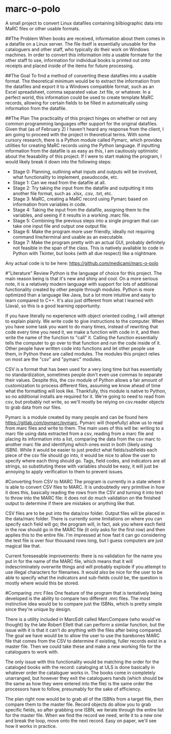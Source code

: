 # marc-o-polo
A small project to convert Linux datafiles containing bilbiographic data into MaRC files or other usable formats.

##The Problem
When books are received, information about them comes in a datafile on a Linux server. The file itself is essentially unusable for the cataloguers and other staff, who typically do their work on Windows machines. In order to convert this information into a usable formate for the other staff to use, information for individual books is printed out onto receipts and placed inside of the items for future processing.

##The Goal
To find a method of converting these datafiles into a usable format. The theoretical minimum would be to extract the information from the datafiles and export it to a Windows compatible format, such as an Excel spreadsheet, comma separated value .txt file, or whatever. In a perfect world, this information could be used to create template MaRC records, allowing for certain fields to be filled in automatically using information from the datafile.

##The Plan
The practicality of this project hinges on whether or not any common programming languages offer support for the original datafiles. Given that (as of February 2) I haven't heard any response from the client, I am going to proceed with the project in theoretical terms. With some cursory research, there is a Python module called Pymarc, which provides utilities for creating MaRC records using the Python language. If inputting information from the datafile is as easy as this, I am cautiously optimistic about the feasability of this project. If I were to start making the program, I would likely break it down into the following steps:

* Stage 0: Planning, outlining what inputs and outputs will be involved, what functionality to implement, pseudocode, etc.
* Stage 1: Can we read from the datafile at all.
* Stage 2: Try taking the input from the datafile and outputting it into another file format, such as .xlsx, .csv, .txt, etc.
* Stage 3: MaRC, creating a MaRC record using Pymarc based on information from variables in code.
* Stage 4: Taking the input from the datafile, assigning them to the variables, and seeing if it results in a working .marc file.
* Stage 5: Combining the previous steps into a single program that can take one input file and output one output file.
* Stage 6: Make the program more user friendly, ideally not requiring command line/terminal and usable as an executable.
* Stage 7: Make the program pretty with an actual GUI, probably definitely not feasible in the span of the class. This is natively available to code in Python with Tkinter, but looks (with all due respect) like a nightmare.

Any actual code is to be here: https://github.com/medicami/marc-o-polo

#"Literature" Review
Python is the language of choice for this project. The main reason being is that it's new and shiny and cool. On a more serious note, it is a relatively modern language with support for lots of additional functionality created by other people through modules. Python is more optimized than a language like Java, but a lot more intuitive and easy to learn compared to C++. It's also just different from what I learned with (Java), so this is a good learning opportunity.

If you have literally no experience with object oriented coding, I will attempt to explain plainly. We write code to give instructions to the computer. When you have some task you want to do many times, instead of rewriting that code every time you need it, we make a function with code in it, and then write the name of the function to "call" it. Calling the function essentially tells the computer to go over to that function and run the code inside of it. Other people have written code into functions and let other people use them, in Python these are called modules. The modules this project relies on most are the "csv" and "pymarc" modules.

CSV is a format that has been used for a very long time but has essentially no standardization, sometimes people don't even use commas to separate their values. Despite this, the csv module of Python allows a fair amount of customization to process different files, assuming we know ahead of time what the formatting will look like. Thankfully, this module is native to Python, so no additional installs are required for it. We're going to need to read from csv, but probably not write, so we'll mostly be relying on csv.reader objects to grab data from our files.

Pymarc is a module created by many people and can be found here https://gitlab.com/pymarc/pymarc. Pymarc will (hopefully) allow us to read from marc files and write to them. The main uses of this will be: writing to a marc file using data extracted from a csv, reading from a marc file and placing its information into a list, comparing the data from the csv marc to another marc file and identifying which ones exist in both (likely using ISBN). While it would be easier to just predict what fields/subfields each piece of the csv file should go into, it would be nice to allow the user to specify where each thing should go. Tags, field codes, and indicators are all strings, so substituting these with variables should be easy, it will just be annoying to apply verification to them to prevent issues.

#Converting from CSV to MARC
The program is currently in a state where it is able to convert CSV files to MARC. It is undoubtedly very primitive in how it does this, basically reading the rows from the CSV and turning it into text to throw into the MARC file: it does not do much validation on the finished output to determine if there are mistakes or anything like that.

CSV files are to be put into the data/csv folder. Output files will be placed in the data/marc folder. There is currently some limitations on where you can specify each field will go; the program will, in fact, ask you where each field in the row should go in the MARC file (it only asks for the first row) and then applies this to the entire file. I'm impressed at how fast it can go considering the test file is over four thousand rows long, but I guess computers are just magical like that.

Current foreseeable improvements: there is no validation for the name you put in for the name of the MARC file, which means that it will indescriminately overwrite things and will probably explode if you attempt to use illegal characters for filenames. It would also be nice for the user to be able to specify what the indicators and sub-fields could be, the question is mostly where would this be stored.

#Comparing .mrc Files
One feature of the program that is tentatively being developed is the ability to compare two different .mrc files. The most instinctive idea would be to compare just the ISBNs, which is pretty simple since they're unique by design.

There is a utility included in MarcEdit called MarcCompare (who would've thought) by the late Robert Ellett that can perform a similar function, but the issue with it is that it can't do anything with the files after being compared. The goal we have would be to allow the user to use the barebones MARC file that comes from the CSV to determine if existing, fuller records exist in a master file. Then we could take these and make a new working file for the cataloguers to work with.

The only issue with this functionality would be matching the order for the cataloged books with the record: cataloging at ULS is done basically in whatever order the cataloguer works in. The books come in completely unarranged, but however they exit the cataloguers hands (which should be the same as how they were entered into the file) is the same order the processors have to follow, presumably for the sake of efficiency.

The plan right now would be to grab all of the ISBNs from a target file, then compare them to the master file. Record objects do allow you to grab specific fields, so after grabbing one ISBN, we iterate through the entire list for the master file. When we find the record we need, write it to a new one and break the loop, move onto the next record. Easy on paper, we'll see how it works in practice.